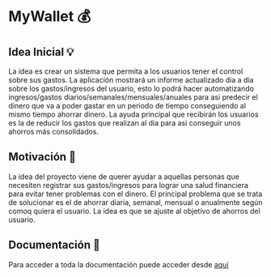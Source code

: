 # MyWallet :moneybag:

## Idea Inicial :bulb:

La idea es crear un sistema que permita a los usuarios tener el control sobre sus gastos. La aplicación mostrará un informe actualizado dia a dia sobre los gastos/ingresos del usuario, esto lo podrá hacer automatizando ingresos/gastos diarios/semanales/mensuales/anuales para asi predecir el dinero que va a poder gastar en un periodo de tiempo conseguiendo al mismo tiempo ahorrar dinero. La ayuda principal que recibirán los usuarios es la de reducir los gastos que realizan al dia para asi conseguir unos ahorros más consolidados.

## Motivación :high_brightness:

La idea del proyecto viene de querer ayudar a aquellas personas que necesiten registrar sus gastos/ingresos para lograr una salud financiera para evitar tener problemas con el dinero. El principal problema que se trata de solucionar es el de ahorrar diaria, semanal, mensual o anualmente según comoq quiera el usuario. La idea es que se ajuste al objetivo de ahorros del usuario.

## Documentación :bookmark_tabs:

Para acceder a toda la documentación puede acceder desde [aquí](docs/)
